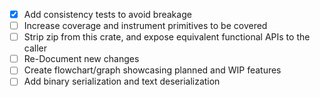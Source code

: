 - [X] Add consistency tests to avoid breakage
- [ ] Increase coverage and instrument primitives to be covered
- [ ] Strip zip from this crate, and expose equivalent functional APIs to the caller
- [ ] Re-Document new changes
- [ ] Create flowchart/graph showcasing planned and WIP features
- [ ] Add binary serialization and text deserialization 

